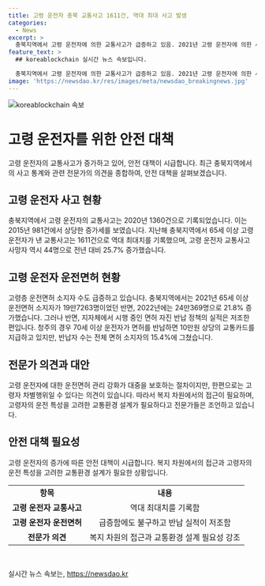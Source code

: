 ```yaml
---
title: 고령 운전자 충북 교통사고 1611건, 역대 최대 사고 발생
categories:
  - News
excerpt: >
  충북지역에서 고령 운전자에 의한 교통사고가 급증하고 있음. 2021년 고령 운전자에 의한 사고는 역대 최다 기록에 해당하며, 이에 대한 대책 필요성이 대두. 65세 이상 운전면허 소지자 수도 크게 늘어났지만, 지자체에서 시행 중인 면허 자진 반납 정책의 실적은 저조. 전문가들은 고령 운전자를 보호하면서도 교통환경 설계에 대한 고려가 필요하다고 조언. 한편으로는 고령 운전자에 대한 운전면허 강화가 보호 조치로 이어질 수 있지만, 차별적으로 작용할 우려도 없지 않음.
feature_text: >
  ## koreablockchain 실시간 뉴스 속보입니다.

  충북지역에서 고령 운전자에 의한 교통사고가 급증하고 있음. 2021년 고령 운전자에 의한 사고는 역대 최다 기록에 해당하며, 이에 대한 대책 필요성이 대두. 65세 이상 운전면허 소지자 수도 크게 늘어났지만, 지자체에서 시행 중인 면허 자진 반납 정책의 실적은 저조. 전문가들은 고령 운전자를 보호하면서도 교통환경 설계에 대한 고려가 필요하다고 조언. 한편으로는 고령 운전자에 대한 운전면허 강화가 보호 조치로 이어질 수 있지만, 차별적으로 작용할 우려도 없지 않음.
image: 'https://newsdao.kr/res/images/meta/newsdao_breakingnews.jpg'
---
```


<p><img src="https://newsdao.kr/res/images/meta/newsdao_breakingnews.jpg" alt="koreablockchain 속보" /></p>

<h1 data-ke-size="size26">고령 운전자를 위한 안전 대책</h1>

<p data-ke-size="size16">고령 운전자의 교통사고가 증가하고 있어, 안전 대책이 시급합니다. 최근 충북지역에서의 사고 통계와 관련 전문가의 의견을 종합하여, 안전 대책을 살펴보겠습니다.</p>

<h2 data-ke-size="size24">고령 운전자 사고 현황</h2>

<p data-ke-size="size16">충북지역에서 고령 운전자의 교통사고는 2020년 1360건으로 기록되었습니다. 이는 2015년 981건에서 상당한 증가세를 보였습니다. 지난해 충북지역에서 65세 이상 고령 운전자가 낸 교통사고는 1611건으로 역대 최대치를 기록했으며, 고령 운전자 교통사고 사망자 역시 44명으로 전년 대비 25.7% 증가했습니다.</p>

<h2 data-ke-size="size24">고령 운전자 운전면허 현황</h2>

<p data-ke-size="size16">고령층 운전면허 소지자 수도 급증하고 있습니다. 충북지역에서는 2021년 65세 이상 운전면허 소지자가 19만7263명이었던 반면, 2022년에는 24만369명으로 21.8% 증가했습니다. 그러나 반면, 지자체에서 시행 중인 면허 자진 반납 정책의 실적은 저조한 편입니다. 청주의 경우 70세 이상 운전자가 면허를 반납하면 10만원 상당의 교통카드를 지급하고 있지만, 반납자 수는 전체 면허 소지자의 15.4%에 그쳤습니다.</p>

<h2 data-ke-size="size24">전문가 의견과 대안</h2>

<p data-ke-size="size16">고령 운전자에 대한 운전면허 관리 강화가 대중을 보호하는 절차이지만, 한편으로는 고령자 차별행위일 수 있다는 의견이 있습니다. 따라서 복지 차원에서의 접근이 필요하며, 고령자의 운전 특성을 고려한 교통환경 설계가 필요하다고 전문가들은 조언하고 있습니다.</p>

<h2 data-ke-size="size24">안전 대책 필요성</h2>

<p data-ke-size="size16">고령 운전자의 증가에 따른 안전 대책이 시급합니다. 복지 차원에서의 접근과 고령자의 운전 특성을 고려한 교통환경 설계가 필요한 상황입니다.</p>

<table>
    <tbody>
        <tr>
            <td style="text-align: center; height: 17px;"><b>항목</b></td>
            <td style="text-align: center; height: 17px;"><b>내용</b></td>
        </tr>
        <tr>
            <td style="text-align: center; height: 17px;"><b>고령 운전자 교통사고</b></td>
            <td style="text-align: center; height: 17px;">역대 최대치를 기록함</td>
        </tr>
        <tr>
            <td style="text-align: center; height: 17px;"><b>고령 운전자 운전면허</b></td>
            <td style="text-align: center; height: 17px;">급증함에도 불구하고 반납 실적이 저조함</td>
        </tr>
        <tr>
            <td style="text-align: center; height: 17px;"><b>전문가 의견</b></td>
            <td style="text-align: center; height: 17px;">복지 차원의 접근과 교통환경 설계 필요성 강조</td>
        </tr>
    </tbody>
</table>

<p data-ke-size="size16">&nbsp;</p>
실시간 뉴스 속보는, <a href="https://newsdao.kr" rel="dofollow">https://newsdao.kr</a>


